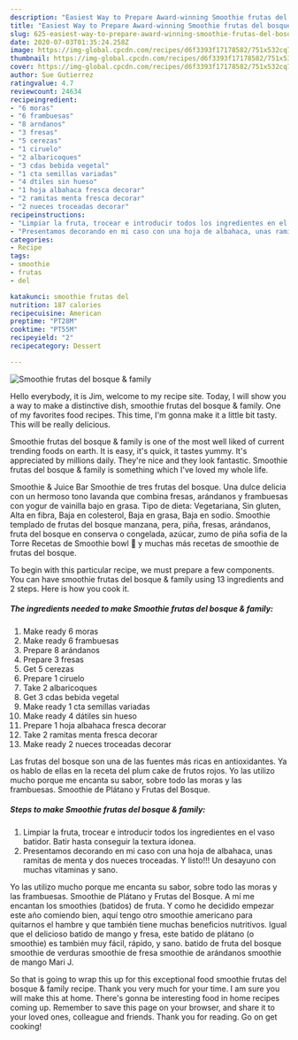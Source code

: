 ```yaml
---
description: "Easiest Way to Prepare Award-winning Smoothie frutas del bosque &amp;amp; family"
title: "Easiest Way to Prepare Award-winning Smoothie frutas del bosque &amp;amp; family"
slug: 625-easiest-way-to-prepare-award-winning-smoothie-frutas-del-bosque-and-amp-family
date: 2020-07-03T01:35:24.258Z
image: https://img-global.cpcdn.com/recipes/d6f3393f17178582/751x532cq70/smoothie-frutas-del-bosque-family-foto-principal.jpg
thumbnail: https://img-global.cpcdn.com/recipes/d6f3393f17178582/751x532cq70/smoothie-frutas-del-bosque-family-foto-principal.jpg
cover: https://img-global.cpcdn.com/recipes/d6f3393f17178582/751x532cq70/smoothie-frutas-del-bosque-family-foto-principal.jpg
author: Sue Gutierrez
ratingvalue: 4.7
reviewcount: 24634
recipeingredient:
- "6 moras"
- "6 frambuesas"
- "8 arndanos"
- "3 fresas"
- "5 cerezas"
- "1 ciruelo"
- "2 albaricoques"
- "3 cdas bebida vegetal"
- "1 cta semillas variadas"
- "4 dtiles sin hueso"
- "1 hoja albahaca fresca decorar"
- "2 ramitas menta fresca decorar"
- "2 nueces troceadas decorar"
recipeinstructions:
- "Limpiar la fruta, trocear e introducir todos los ingredientes en el vaso batidor. Batir hasta conseguir la textura idonea."
- "Presentamos decorando en mi caso con una hoja de albahaca, unas ramitas de menta y dos nueces troceadas. Y listo!!! Un desayuno con muchas vitaminas y sano."
categories:
- Recipe
tags:
- smoothie
- frutas
- del

katakunci: smoothie frutas del 
nutrition: 187 calories
recipecuisine: American
preptime: "PT28M"
cooktime: "PT55M"
recipeyield: "2"
recipecategory: Dessert

---
```



![Smoothie frutas del bosque &amp; family](https://img-global.cpcdn.com/recipes/d6f3393f17178582/751x532cq70/smoothie-frutas-del-bosque-family-foto-principal.jpg)

Hello everybody, it is Jim, welcome to my recipe site. Today, I will show you a way to make a distinctive dish, smoothie frutas del bosque &amp; family. One of my favorites food recipes. This time, I'm gonna make it a little bit tasty. This will be really delicious.

Smoothie frutas del bosque &amp; family is one of the most well liked of current trending foods on earth. It is easy, it's quick, it tastes yummy. It's appreciated by millions daily. They're nice and they look fantastic. Smoothie frutas del bosque &amp; family is something which I've loved my whole life.

Smoothie &amp; Juice Bar Smoothie de tres frutas del bosque. Una dulce delicia con un hermoso tono lavanda que combina fresas, arándanos y frambuesas con yogur de vainilla bajo en grasa. Tipo de dieta: Vegetariana, Sin gluten, Alta en fibra, Baja en colesterol, Baja en grasa, Baja en sodio. Smoothie templado de frutas del bosque manzana, pera, piña, fresas, arándanos, fruta del bosque en conserva o congelada, azúcar, zumo de piña sofia de la Torre Recetas de Smoothie bowl 🥤 y muchas más recetas de smoothie de frutas del bosque.


To begin with this particular recipe, we must prepare a few components. You can have smoothie frutas del bosque &amp; family using 13 ingredients and 2 steps. Here is how you cook it.

<!--inarticleads1-->

##### The ingredients needed to make Smoothie frutas del bosque &amp; family:

1. Make ready 6 moras
1. Make ready 6 frambuesas
1. Prepare 8 arándanos
1. Prepare 3 fresas
1. Get 5 cerezas
1. Prepare 1 ciruelo
1. Take 2 albaricoques
1. Get 3 cdas bebida vegetal
1. Make ready 1 cta semillas variadas
1. Make ready 4 dátiles sin hueso
1. Prepare 1 hoja albahaca fresca decorar
1. Take 2 ramitas menta fresca decorar
1. Make ready 2 nueces troceadas decorar


Las frutas del bosque son una de las fuentes más ricas en antioxidantes. Ya os hablo de ellas en la receta del plum cake de frutos rojos. Yo las utilizo mucho porque me encanta su sabor, sobre todo las moras y las frambuesas. Smoothie de Plátano y Frutas del Bosque. 

<!--inarticleads2-->

##### Steps to make Smoothie frutas del bosque &amp; family:

1. Limpiar la fruta, trocear e introducir todos los ingredientes en el vaso batidor. Batir hasta conseguir la textura idonea.
1. Presentamos decorando en mi caso con una hoja de albahaca, unas ramitas de menta y dos nueces troceadas. Y listo!!! Un desayuno con muchas vitaminas y sano.


Yo las utilizo mucho porque me encanta su sabor, sobre todo las moras y las frambuesas. Smoothie de Plátano y Frutas del Bosque. A mí me encantan los smoothies (batidos) de fruta. Y como he decidido empezar este año comiendo bien, aquí tengo otro smoothie americano para quitarnos el hambre y que también tiene muchas beneficios nutritivos. Igual que el delicioso batido de mango y fresa, este batido de plátano (o smoothie) es también muy fácil, rápido, y sano. batido de fruta del bosque smoothie de verduras smoothie de fresa smoothie de arándanos smoothie de mango Mari J. 

So that is going to wrap this up for this exceptional food smoothie frutas del bosque &amp; family recipe. Thank you very much for your time. I am sure you will make this at home. There's gonna be interesting food in home recipes coming up. Remember to save this page on your browser, and share it to your loved ones, colleague and friends. Thank you for reading. Go on get cooking!
